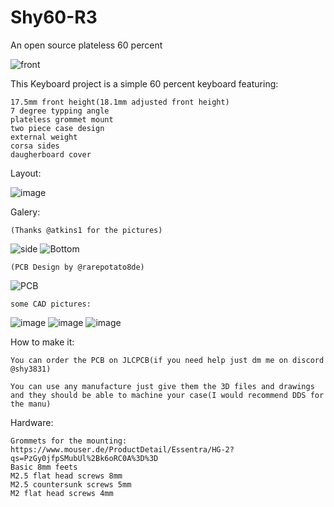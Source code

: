 # Shy60-R3
An open source plateless 60 percent

![front](https://github.com/Steinkampdesigns/Shy60-R3/assets/107112751/25e06f52-7940-49b0-af68-5d30374e78f1)


This Keyboard project is a simple 60 percent keyboard featuring:

	17.5mm front height(18.1mm adjusted front height)
	7 degree typping angle
	plateless grommet mount
 	two piece case design
	external weight
	corsa sides
 	daugherboard cover

Layout:

![image](https://github.com/Steinkampdesigns/Shy60-R3/assets/107112751/239c8b14-de64-4216-b892-b94802e8f7f1)

Galery:

	(Thanks @atkins1 for the pictures)

![side](https://github.com/Steinkampdesigns/Shy60-R3/assets/107112751/07254c32-af0a-4fb6-85c5-a32749487f07)
	![Bottom](https://github.com/Steinkampdesigns/Shy60-R3/assets/107112751/b4f6f0f6-8c2a-4af9-8a01-0bfbdbb4cd4a)

	(PCB Design by @rarepotato8de)

![PCB](https://github.com/Steinkampdesigns/Shy60-R3/assets/107112751/2e3acf5a-5eef-4573-83ec-f5975022fc0c)

 	some CAD pictures:

![image](https://github.com/Steinkampdesigns/Shy60-R3/assets/107112751/a1de6abf-6958-4315-aebe-1b0ec1a79492)
![image](https://github.com/Steinkampdesigns/Shy60-R3/assets/107112751/052e918e-24e1-4c90-ae35-8ee1a7c6ebcf)
![image](https://github.com/Steinkampdesigns/Shy60-R3/assets/107112751/e86e60c5-c66e-4b90-b703-63c6e74ca2a0)



How to make it:

	You can order the PCB on JLCPCB(if you need help just dm me on discord @shy3831)

 	You can use any manufacture just give them the 3D files and drawings and they should be able to machine your case(I would recommend DDS for the manu)

Hardware:

	Grommets for the mounting: https://www.mouser.de/ProductDetail/Essentra/HG-2?qs=PzGy0jfpSMubUl%2Bk6oRC0A%3D%3D
 	Basic 8mm feets
  	M2.5 flat head screws 8mm
	M2.5 countersunk screws 5mm
 	M2 flat head screws 4mm

